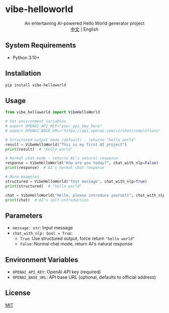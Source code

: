 # vibe-helloworld

<div align="center">
An entertaining AI-powered Hello World generator project
<br>
<a href="README.md">中文</a> | English
</div>

## System Requirements

- Python 3.10+

## Installation

```bash
pip install vibe-helloworld
```

## Usage

```python
from vibe_helloworld import VibeHelloWorld

# Set environment variables
# export OPENAI_API_KEY="your_api_key_here"
# export OPENAI_BASE_URL="https://api.openai.com/v1/chat/completions"  # Optional, defaults to official API

# Structured output mode (default) - returns "hello world"
result = VibeHelloWorld("This is my first AI project")
print(result)  # "hello world"

# Normal chat mode - returns AI's natural response
response = VibeHelloWorld("How are you today?", chat_with_nlp=False)
print(response)  # AI's normal chat response

# More examples
structured = VibeHelloWorld("Test message", chat_with_nlp=True)
print(structured)  # "hello world"

chat = VibeHelloWorld("Hello, please introduce yourself", chat_with_nlp=False)
print(chat)  # AI's self-introduction
```

## Parameters

- `message: str`: Input message
- `chat_with_nlp: bool = True`: 
  - `True`: Use structured output, force return `"hello world"`
  - `False`: Normal chat mode, return AI's natural response

## Environment Variables

- `OPENAI_API_KEY`: OpenAI API key (required)
- `OPENAI_BASE_URL`: API base URL (optional, defaults to official address)

## License

[MIT](LICENSE)
